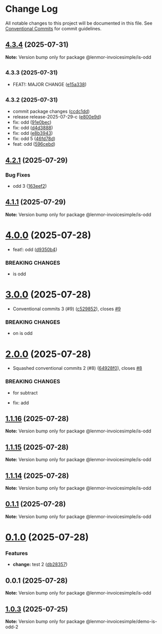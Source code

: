 # Change Log

All notable changes to this project will be documented in this file.
See [Conventional Commits](https://conventionalcommits.org) for commit guidelines.

## [4.3.4](https://github.com/lenmor-invoicesimple/monorepo-test-4/compare/@lenmor-invoicesimple/is-odd@4.3.3...@lenmor-invoicesimple/is-odd@4.3.4) (2025-07-31)

**Note:** Version bump only for package @lenmor-invoicesimple/is-odd

## <small>4.3.3 (2025-07-31)</small>

- FEAT!: MAJOR CHANGE ([e15a338](https://github.com/lenmor-invoicesimple/monorepo-test-4/commit/e15a338))

## <small>4.3.2 (2025-07-31)</small>

- commit package changes ([ccdc1dd](https://github.com/lenmor-invoicesimple/monorepo-test-4/commit/ccdc1dd))
- release release-2025-07-29-c ([e800e9d](https://github.com/lenmor-invoicesimple/monorepo-test-4/commit/e800e9d))
- fix: odd ([91e0bec](https://github.com/lenmor-invoicesimple/monorepo-test-4/commit/91e0bec))
- fix: odd ([d4d3888](https://github.com/lenmor-invoicesimple/monorepo-test-4/commit/d4d3888))
- fix: odd ([e8b3943](https://github.com/lenmor-invoicesimple/monorepo-test-4/commit/e8b3943))
- fix: odd 5 ([46fd78d](https://github.com/lenmor-invoicesimple/monorepo-test-4/commit/46fd78d))
- feat: odd ([596cebd](https://github.com/lenmor-invoicesimple/monorepo-test-4/commit/596cebd))

## [4.2.1](https://github.com/lenmor-invoicesimple/monorepo-test-4/compare/@lenmor-invoicesimple/is-odd@4.1.1...@lenmor-invoicesimple/is-odd@4.2.1) (2025-07-29)

### Bug Fixes

- odd 3 ([163eef2](https://github.com/lenmor-invoicesimple/monorepo-test-4/commit/163eef2dfe76fe1ca65689f1ae385e78519f3e9f))

## [4.1.1](https://github.com/lenmor-invoicesimple/monorepo-test-4/compare/@lenmor-invoicesimple/is-odd@4.1.0...@lenmor-invoicesimple/is-odd@4.1.1) (2025-07-29)

**Note:** Version bump only for package @lenmor-invoicesimple/is-odd

# [4.0.0](https://github.com/lenmor-invoicesimple/monorepo-test-4/compare/@lenmor-invoicesimple/is-odd@3.0.0...@lenmor-invoicesimple/is-odd@4.0.0) (2025-07-28)

- feat!: odd ([d9350b4](https://github.com/lenmor-invoicesimple/monorepo-test-4/commit/d9350b4a2ffb271421115de058f599b17a602074))

### BREAKING CHANGES

- is odd

# [3.0.0](https://github.com/lenmor-invoicesimple/monorepo-test-4/compare/@lenmor-invoicesimple/is-odd@2.0.0...@lenmor-invoicesimple/is-odd@3.0.0) (2025-07-28)

- Conventional commits 3 (#9) ([c529852](https://github.com/lenmor-invoicesimple/monorepo-test-4/commit/c529852c5638f16c199b551358c10b0d8c8303d3)), closes [#9](https://github.com/lenmor-invoicesimple/monorepo-test-4/issues/9)

### BREAKING CHANGES

- on is odd

# [2.0.0](https://github.com/lenmor-invoicesimple/monorepo-test-4/compare/@lenmor-invoicesimple/is-odd@1.1.16...@lenmor-invoicesimple/is-odd@2.0.0) (2025-07-28)

- Squashed conventional commits 2 (#8) ([64928f0](https://github.com/lenmor-invoicesimple/monorepo-test-4/commit/64928f07ccc138b8c7323a2c8d6fbefd24ebe4de)), closes [#8](https://github.com/lenmor-invoicesimple/monorepo-test-4/issues/8)

### BREAKING CHANGES

- for subtract

- fix: add

## [1.1.16](https://github.com/lenmor-invoicesimple/monorepo-test-4/compare/@lenmor-invoicesimple/is-odd@1.1.15...@lenmor-invoicesimple/is-odd@1.1.16) (2025-07-28)

**Note:** Version bump only for package @lenmor-invoicesimple/is-odd

## [1.1.15](https://github.com/lenmor-invoicesimple/monorepo-test-4/compare/@lenmor-invoicesimple/is-odd@1.1.14...@lenmor-invoicesimple/is-odd@1.1.15) (2025-07-28)

**Note:** Version bump only for package @lenmor-invoicesimple/is-odd

## [1.1.14](https://github.com/lenmor-invoicesimple/monorepo-test-4/compare/@lenmor-invoicesimple/is-odd@0.1.1...@lenmor-invoicesimple/is-odd@1.1.14) (2025-07-28)

**Note:** Version bump only for package @lenmor-invoicesimple/is-odd

## [0.1.1](https://github.com/lenmor-invoicesimple/monorepo-test-4/compare/@lenmor-invoicesimple/is-odd@0.1.0...@lenmor-invoicesimple/is-odd@0.1.1) (2025-07-28)

**Note:** Version bump only for package @lenmor-invoicesimple/is-odd

# [0.1.0](https://github.com/lenmor-invoicesimple/monorepo-test-4/compare/@lenmor-invoicesimple/is-odd@0.0.1...@lenmor-invoicesimple/is-odd@0.1.0) (2025-07-28)

### Features

- **change:** test 2 ([db28357](https://github.com/lenmor-invoicesimple/monorepo-test-4/commit/db28357d4000975108490528f37289352fdeeeb4))

## 0.0.1 (2025-07-28)

**Note:** Version bump only for package @lenmor-invoicesimple/is-odd

## [1.0.3](https://github.com/lenmor-invoicesimple/monorepo-test-2/compare/@lenmor-invoicesimple/demo-is-odd-2@1.0.2...@lenmor-invoicesimple/demo-is-odd-2@1.0.3) (2025-07-25)

**Note:** Version bump only for package @lenmor-invoicesimple/demo-is-odd-2
